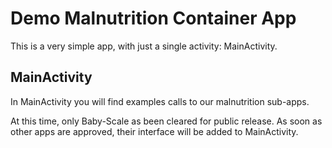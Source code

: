 # Demo Malnutrition Container App

This is a very simple app, with just a single activity: MainActivity.

## MainActivity
In MainActivity you will find examples calls to our malnutrition sub-apps.


At this time, only Baby-Scale as been cleared for public release. As soon as other apps are approved, their interface will be added to MainActivity.
